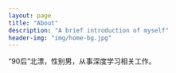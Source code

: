 ```yaml
---
layout: page
title: "About"
description: "A brief introduction of myself"
header-img: "img/home-bg.jpg"
---
```


“90后”北漂，性别男，从事深度学习相关工作。
	